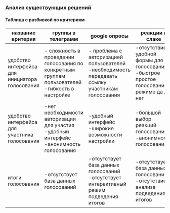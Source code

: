 ### Анализ существующих решений 
#### Таблица с разбивкой по критериям
| название критерия | группы в телеграмм | google опросы  | реакции в слаке   |
|-----------------------|----------------|-------------------|---|
| удобство интерфейса для инициатора голосования |  - сложность в проведении голосования по конкретным группам пользователей <br> -гибкость в настройке  |   - проблема с авторизацией пользователей <br> -необходимость передавать ссылку участникам голосования| -отсутствие удобной формы для голосования <br> -быстрое простое голосование в режиме да / нет  | 
| удобство интерфейса для участника голосования | -нет необходимости авторизации для участия <br> -удобный интерфейс <br> -анонимность голосования|-удобный интерфейс <br> -широкие возможности настройки   | -большой выбор реакций голосования <br> -анонимность голосования|
| итоги голосования | -отсутствует база данных голосований |-отсутствует база данных голосований <br> -отсутствует интерактивный режим подведения итогов  | -отсутствует база данных голосований <br> -отсутствие анализа подведения итогов|